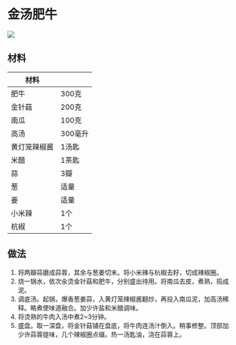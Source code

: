 # 金汤肥牛

![](https://github.com/NiborPolaris/Recipes/blob/master/Images/金汤肥牛.jpg)

## 材料

| 材料 |   |
| --- | --- |
| 肥牛 | 300克 |
| 金针菇 | 200克 |
| 南瓜 | 100克 |
| 高汤 | 300毫升 |
| 黄灯笼辣椒酱 | 1汤匙 |
| 米醋 | 1茶匙 |
| 蒜 | 3瓣 |
| 葱 | 适量 |
| 姜 | 适量 |
| 小米辣 | 1个 |
| 杭椒 | 1个 |

## 做法

1. 将两瓣蒜磨成蒜蓉，其余与葱姜切末。将小米辣与杭椒去籽，切成辣椒圈。
2. 烧一锅水，依次汆烫金针菇和肥牛，分别盛出待用。将南瓜去皮，煮熟，捣成泥。
3. 调底汤。起锅，爆香葱姜蒜，入黄灯笼辣椒酱翻炒，再投入南瓜泥，加高汤稀释。略煮使味道融合。加少许盐和米醋调味。
4. 将烫熟的牛肉入汤中煮2~3分钟。
5. 盛盘。取一深盘，将金针菇铺在盘底，将牛肉连汤汁倒入。稍事修整。顶部加少许蒜蓉提味，几个辣椒圈点缀。热一汤匙油，浇在蒜蓉上。

